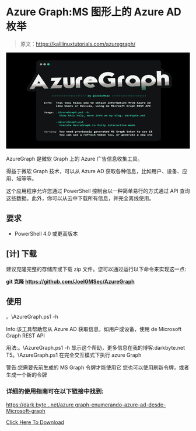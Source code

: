 # Azure Graph:MS 图形上的 Azure AD 枚举

> 原文：<https://kalilinuxtutorials.com/azuregraph/>

[![](img/5bed8ee6c2be7a4f9e219cc7abd02270.png)](https://blogger.googleusercontent.com/img/b/R29vZ2xl/AVvXsEiP_a0QNKyCqxSsf5k-bYwaBIQxh0aAH68n7XJcF0fjVDkXVB9xnknEnrlZT7HP1kuLMHJGso9n_tGnGY90B6bPEMDTugCD7wcUo9jIum67GhwdyX94-q2WwjhrRWPeDlM9ylEhv_g1MQyy_YArXvSnnGF-hYPKSM8n-oF_RCXOuuUUaOcf6EqIO8ha/s728/AzureGraph(1).png)

AzureGraph 是微软 Graph 上的 Azure 广告信息收集工具。

得益于微软 Graph 技术，可以从 Azure AD 获取各种信息，比如用户、设备、应用、域等等。

这个应用程序允许您通过 PowerShell 控制台以一种简单易行的方式通过 API 查询这些数据。此外，你可以从云中下载所有信息，并完全离线使用。

## 要求

*   PowerShell 4.0 或更高版本

## [计] 下载

建议克隆完整的存储库或下载 zip 文件。您可以通过运行以下命令来实现这一点:

**git 克隆 https://github.com/JoelGMSec/AzureGraph**

## 使用

。\AzureGraph.ps1 -h

Info:该工具帮助您从 Azure AD
获取信息，如用户或设备，使用 de Microsoft Graph REST API

用法:。\AzureGraph.ps1 -h
显示这个帮助，更多信息在我的博客:darkbyte.net
T5。\AzureGraph.ps1
在完全交互模式下执行 azure Graph

警告:您需要先前生成的 MS Graph 令牌才能使用它
您也可以使用刷新令牌，或者生成一个新的令牌

### 详细的使用指南可在以下链接中找到:

[https://dark byte . net/azure graph-enumerando-azure-ad-desde-Microsoft-graph](https://darkbyte.net/azuregraph-enumerando-azure-ad-desde-microsoft-graph)

[Click Here To Download](https://github.com/JoelGMSec/AzureGraph)